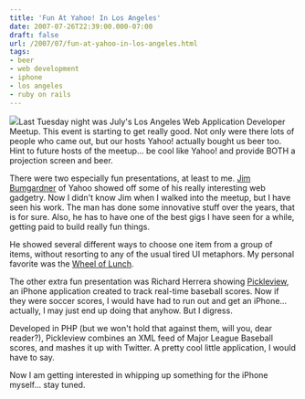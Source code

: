 ```yaml
---
title: 'Fun At Yahoo! In Los Angeles'
date: 2007-07-26T22:39:00.000-07:00
draft: false
url: /2007/07/fun-at-yahoo-in-los-angeles.html
tags: 
- beer
- web development
- iphone
- los angeles
- ruby on rails
---
```


[![](http://www.smmirror.com/volume6/issue34/images1/yahoo.jpg)](http://www.smmirror.com/volume6/issue34/images1/yahoo.jpg)Last Tuesday night was July's Los Angeles Web Application Developer Meetup. This event is starting to get really good. Not only were there lots of people who came out, but our hosts Yahoo! actually bought us beer too. Hint to future hosts of the meetup... be cool like Yahoo! and provide BOTH a projection screen and beer.  
  
There were two especially fun presentations, at least to me. [Jim Bumgardner](http://www.krazydad.com/blog/) of Yahoo showed off some of his really interesting web gadgetry. Now I didn't know Jim when I walked into the meetup, but I have seen his work. The man has done some innovative stuff over the years, that is for sure. Also, he has to have one of the best gigs I have seen for a while, getting paid to build really fun things.  
  
He showed several different ways to choose one item from a group of items, without resorting to any of the usual tired UI metaphors. My personal favorite was the [Wheel of Lunch](http://www.coverpop.com/wheeloflunch/).  
  
The other extra fun presentation was Richard Herrera showing [Pickleview](http://pickleview.com/), an iPhone application created to track real-time baseball scores. Now if they were soccer scores, I would have had to run out and get an iPhone... actually, I may just end up doing that anyhow. But I digress.  
  
Developed in PHP (but we won't hold that against them, will you, dear reader?), Pickleview combines an XML feed of Major League Baseball scores, and mashes it up with Twitter. A pretty cool little application, I would have to say.  
  
Now I am getting interested in whipping up something for the iPhone myself... stay tuned.